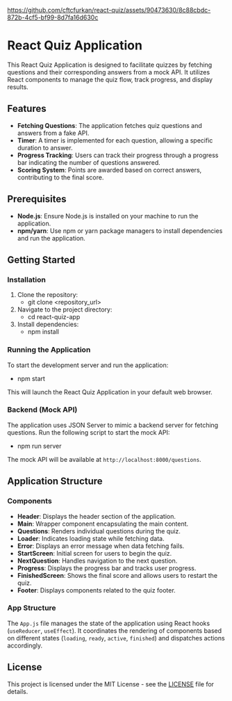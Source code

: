 https://github.com/cftcfurkan/react-quiz/assets/90473630/8c88cbdc-872b-4cf5-bf99-8d7fa16d630c

# React Quiz Application

This React Quiz Application is designed to facilitate quizzes by fetching questions and their corresponding answers from a mock API. It utilizes React components to manage the quiz flow, track progress, and display results.

## Features

- **Fetching Questions**: The application fetches quiz questions and answers from a fake API.
- **Timer**: A timer is implemented for each question, allowing a specific duration to answer.
- **Progress Tracking**: Users can track their progress through a progress bar indicating the number of questions answered.
- **Scoring System**: Points are awarded based on correct answers, contributing to the final score.

## Prerequisites

- **Node.js**: Ensure Node.js is installed on your machine to run the application.
- **npm/yarn**: Use npm or yarn package managers to install dependencies and run the application.

## Getting Started

### Installation

1. Clone the repository:
   - git clone <repository_url>
2. Navigate to the project directory:
   - cd react-quiz-app
3. Install dependencies:
   - npm install

### Running the Application

To start the development server and run the application:
  - npm start


This will launch the React Quiz Application in your default web browser.

### Backend (Mock API)

The application uses JSON Server to mimic a backend server for fetching questions. Run the following script to start the mock API:
  - npm run server


The mock API will be available at `http://localhost:8000/questions`.

## Application Structure

### Components

- **Header**: Displays the header section of the application.
- **Main**: Wrapper component encapsulating the main content.
- **Questions**: Renders individual questions during the quiz.
- **Loader**: Indicates loading state while fetching data.
- **Error**: Displays an error message when data fetching fails.
- **StartScreen**: Initial screen for users to begin the quiz.
- **NextQuestion**: Handles navigation to the next question.
- **Progress**: Displays the progress bar and tracks user progress.
- **FinishedScreen**: Shows the final score and allows users to restart the quiz.
- **Footer**: Displays components related to the quiz footer.

### App Structure

The `App.js` file manages the state of the application using React hooks (`useReducer`, `useEffect`). It coordinates the rendering of components based on different states (`loading`, `ready`, `active`, `finished`) and dispatches actions accordingly.

## License

This project is licensed under the MIT License - see the [LICENSE](LICENSE) file for details.
